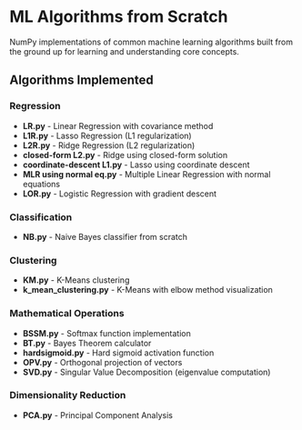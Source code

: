 # ML Algorithms from Scratch

NumPy implementations of common machine learning algorithms built from the ground up for learning and understanding core concepts.

## Algorithms Implemented

### Regression
- **LR.py** - Linear Regression with covariance method
- **L1R.py** - Lasso Regression (L1 regularization)
- **L2R.py** - Ridge Regression (L2 regularization)
- **closed-form L2.py** - Ridge using closed-form solution
- **coordinate-descent L1.py** - Lasso using coordinate descent
- **MLR using normal eq.py** - Multiple Linear Regression with normal equations
- **LOR.py** - Logistic Regression with gradient descent

### Classification
- **NB.py** - Naive Bayes classifier from scratch

### Clustering
- **KM.py** - K-Means clustering
- **k_mean_clustering.py** - K-Means with elbow method visualization

### Mathematical Operations
- **BSSM.py** - Softmax function implementation
- **BT.py** - Bayes Theorem calculator
- **hardsigmoid.py** - Hard sigmoid activation function
- **OPV.py** - Orthogonal projection of vectors
- **SVD.py** - Singular Value Decomposition (eigenvalue computation)

### Dimensionality Reduction
- **PCA.py** - Principal Component Analysis
